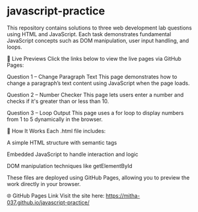# javascript-practice

This repository contains solutions to three web development lab questions using HTML and JavaScript. Each task demonstrates fundamental JavaScript concepts such as DOM manipulation, user input handling, and loops.

🚀 Live Previews
Click the links below to view the live pages via GitHub Pages:

Question 1 – Change Paragraph Text
This page demonstrates how to change a paragraph’s text content using JavaScript when the page loads.

Question 2 – Number Checker
This page lets users enter a number and checks if it's greater than or less than 10.

Question 3 – Loop Output 
This page uses a for loop to display numbers from 1 to 5 dynamically in the browser.

🔧 How It Works
Each .html file includes:

A simple HTML structure with semantic tags

Embedded JavaScript to handle interaction and logic

DOM manipulation techniques like getElementById

These files are deployed using GitHub Pages, allowing you to preview the work directly in your browser.

🌐 GitHub Pages Link
Visit the site here: https://mitha-037.github.io/javascript-practice/
